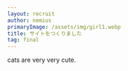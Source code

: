 ```yaml
---
layout: recruit
author: nemius
primaryImage: /assets/img/girl1.webp
title: サイトをつくりました
tag: final
---
```


cats are very very cute.